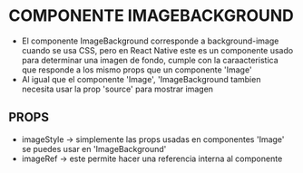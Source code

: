 # COMPONENTE IMAGEBACKGROUND
- El componente ImageBackground corresponde a background-image cuando se usa CSS, pero en React Native este es un componente usado para determinar una imagen de fondo, cumple con la caraacteristica que responde a los mismo props que un componente 'Image'
- Al igual que el componente 'Image', 'ImageBackground tambien necesita usar la prop 'source' para mostrar imagen

## PROPS
- imageStyle -> simplemente las props usadas en componentes 'Image' se puedes usar en 'ImageBackground'
- imageRef -> este permite hacer una referencia interna al componente

